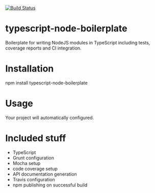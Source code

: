 [![Build Status](https://travis-ci.org/smarletta/typescript-node-boilerplate.svg?branch=master)](https://travis-ci.org/smarletta/typescript-node-boilerplate)

# typescript-node-boilerplate
Boilerplate for writing NodeJS modules in TypeScript including tests, coverage reports and CI integration.

# Installation
npm install typescript-node-boilerplate

# Usage
Your project will automatically configured.

# Included stuff

- TypeScript
- Grunt configuration
- Mocha setup
- code coverage setup
- API documentation generation
- Travis configuration
- npm publishing on successful build

